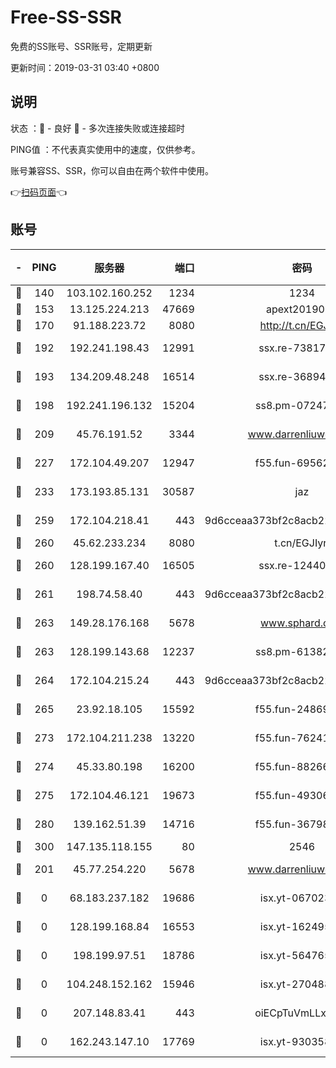 # Free-SS-SSR

免费的SS账号、SSR账号，定期更新

更新时间：2019-03-31 03:40 +0800

## 说明

状态     ：🙂 - 良好 🙁 - 多次连接失败或连接超时

PING值   ：不代表真实使用中的速度，仅供参考。

账号兼容SS、SSR，你可以自由在两个软件中使用。

👉[扫码页面](https://liesauer.github.io/Free-SS-SSR/)👈

## 账号

|-|PING|服务器|端口|密码|加密方式|区域|
|:----:|:----:|:-----:|-----:|:----:|:----:|:----:|
|🙂|140|103.102.160.252|1234|1234|rc4-md5|JP|
|🙂|153|13.125.224.213|47669|apext2019001|chacha20|KR|
|🙂|170|91.188.223.72|8080|http://t.cn/EGJIyrl|rc4-md5|RU|
|🙂|192|192.241.198.43|12991|ssx.re-73817435|aes-256-cfb|US|
|🙂|193|134.209.48.248|16514|ssx.re-36894461|aes-256-cfb|US|
|🙂|198|192.241.196.132|15204|ss8.pm-07247193|aes-256-cfb|US|
|🙂|209|45.76.191.52|3344|www.darrenliuwei.com|aes-256-cfb|JP|
|🙂|227|172.104.49.207|12947|f55.fun-69562223|aes-256-cfb|SG|
|🙂|233|173.193.85.131|30587|jaz|aes-256-cfb|US|
|🙂|259|172.104.218.41|443|9d6cceaa373bf2c8acb22e60b6a58be6|aes-256-cfb|US|
|🙂|260|45.62.233.234|8080|t.cn/EGJIyrl|rc4-md5|CA|
|🙂|260|128.199.167.40|16505|ssx.re-12440884|aes-256-cfb|SG|
|🙂|261|198.74.58.40|443|9d6cceaa373bf2c8acb22e60b6a58be6|aes-256-cfb|US|
|🙂|263|149.28.176.168|5678|www.sphard.com|aes-256-cfb|AU|
|🙂|263|128.199.143.68|12237|ss8.pm-61382605|aes-256-cfb|SG|
|🙂|264|172.104.215.24|443|9d6cceaa373bf2c8acb22e60b6a58be6|aes-256-cfb|US|
|🙂|265|23.92.18.105|15592|f55.fun-24869458|aes-256-cfb|US|
|🙂|273|172.104.211.238|13220|f55.fun-76241497|aes-256-cfb|US|
|🙂|274|45.33.80.198|16200|f55.fun-88266178|aes-256-cfb|US|
|🙂|275|172.104.46.121|19673|f55.fun-49306300|aes-256-cfb|SG|
|🙂|280|139.162.51.39|14716|f55.fun-36798193|aes-256-cfb|SG|
|🙂|300|147.135.118.155|80|2546|chacha20|US|
|🙂|201|45.77.254.220|5678|www.darrenliuwei.com|aes-256-cfb|SG|
|🙁|0|68.183.237.182|19686|isx.yt-06702385|aes-256-cfb|SG|
|🙁|0|128.199.168.84|16553|isx.yt-16249501|aes-256-cfb|SG|
|🙁|0|198.199.97.51|18786|isx.yt-56476563|aes-256-cfb|US|
|🙁|0|104.248.152.162|15946|isx.yt-27048803|aes-256-cfb|SG|
|🙁|0|207.148.83.41|443|oiECpTuVmLLxk4Ts|aes-256-cfb|AU|
|🙁|0|162.243.147.10|17769|isx.yt-93035840|aes-256-cfb|US|
